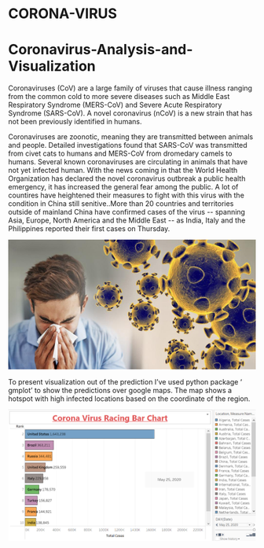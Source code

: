 # CORONA-VIRUS

# Coronavirus-Analysis-and-Visualization
Coronaviruses (CoV) are a large family of viruses that cause illness ranging from the common cold to more severe diseases such as Middle East Respiratory Syndrome (MERS-CoV) and Severe Acute Respiratory Syndrome (SARS-CoV). A novel coronavirus (nCoV) is a new strain that has not been previously identified in humans. 

Coronaviruses are zoonotic, meaning they are transmitted between animals and people. Detailed investigations found that SARS-CoV was transmitted from civet cats to humans and MERS-CoV from dromedary camels to humans. Several known coronaviruses are circulating in animals that have not yet infected human.
With the news coming in that the World Health Organization has declared the novel coronavirus outbreak a public health emergency, it has increased the general fear among the public. A lot of countires have heightened their measures to fight with this virus with the condition in China still senitive..More than 20 countries and territories outside of mainland China have confirmed cases of the virus -- spanning Asia, Europe, North America and the Middle East -- as India, Italy and the Philippines reported their first cases on Thursday.


![Image description](coronavirus-graphic-web-feature.jpg)



To present visualization out of the prediction I’ve used python package ‘ gmplot’ to show the predictions over google maps.
The map shows a hotspot with high infected locations based on the coordinate of the region.


![Image description](https://github.com/aaroha33/CORONA-VIRUS/blob/master/Racing_Bar.PNG)


